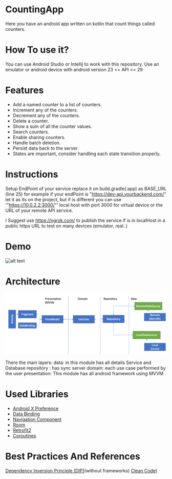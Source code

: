# CountingApp
Here you have an android app written on kotlin that count things called counters.

# How To use it?
You can use Android Studio or Intellij to work with this repository.
Use an emulator or android device with android version   23 <= API <= 29

# Features
* Add a named counter to a list of counters.
* Increment any of the counters.
* Decrement any of the counters.
* Delete a counter.
* Show a sum of all the counter values.
* Search counters.
* Enable sharing counters.
* Handle batch deletion.
* Persist data back to the server.
* States are important, consider handling each state transition properly.

# Instructions
Setup EndPoint of your service replace it on build.gradle(:app) as BASE_URL  (line 25)
for example if your endPoint is "https://dev-api.yourbackend.com/" let it as its on the project, but if is different you can
use '"https://10.0.2.2:3000/"'   local host with port 3000 for virtual device or the URL of your remote API service.

I Suggest use https://ngrok.com/ to  publish the service if is in localHost in a public https URL to test on many devices (emulator, real..)

# Demo
![alt text](https://github.com/aliceresponde/CountingApp/blob/master/info/counterDemo.gif)

# Architecture
![alt text](https://github.com/aliceresponde/CountingApp/blob/master/info/android_clean_repository_arch.png)

There the main layers:
data: in this module has all details Service and Database
repository : has sync server
domain: each use case performed by the user
presentation: This module has all android framework using MVVM

# Used Libraries
* [Android X Preference](https://developer.android.com/jetpack/androidx/releases/preference)
* [Data Binding](https://codelabs.developers.google.com/codelabs/android-databinding/index.html?index=..%2F..index#5)
* [Navigation Component](https://codelabs.developers.google.com/codelabs/android-navigation/index.html?index=..%2F..index#0)
* [Room](https://developer.android.com/jetpack/androidx/releases/room)
* [Retrofit2](https://square.github.io/retrofit/)
* [Coroutines](https://developer.android.com/kotlin/coroutines)

# Best Practices And References
[Dependency Inversion Principle (DIP)](https://martinfowler.com/articles/dipInTheWild.html)(without frameworks)
[Clean Code)](https://www.amazon.com/-/es/Robert-C-Martin/dp/0132350882)

